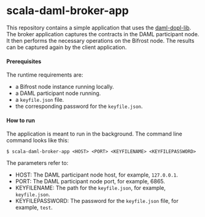 # scala-daml-broker-app
This repository contains a simple application that uses the [daml-dopl-lib](https://github.com/Topl/daml-bifrost-module). The broker application captures the contracts in the DAML participant node. It then performs the necessary operations on the Bifrost node. The results can be captured again by the client application.

#### Prerequisites
 
 The runtime requirements are: 

- a Bifrost node instance running locally.
- a DAML participant node running.
- a `keyfile.json` file.
- the corresponding password for the `keyfile.json`.

#### How to run

The application is meant to run in the background. The command line command looks like this:

```
$ scala-daml-broker-app <HOST> <PORT> <KEYFILENAME> <KEYFILEPASSWORD>
```

The parameters refer to:

- HOST: The DAML participant node host, for example, `127.0.0.1`.
- PORT: The DAML participant node port, for example, 6865.
- KEYFILENAME: The path for the `keyfile.json`, for example, `keyfile.json`.
- KEYFILEPASSWORD: The password for the `keyfile.json` file, for example, `test`.

